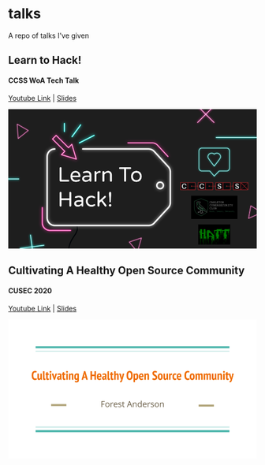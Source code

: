 # talks
A repo of talks I've given

## Learn to Hack!

#### CCSS WoA Tech Talk

[Youtube Link](https://www.youtube.com/watch?v=GEOkrb5S7W0) |
[Slides](https://github.com/AngelOnFira/talks/blob/master/learn-to-hack.pdf)

[![learn to hack](images/learn-to-hack.png)](https://github.com/AngelOnFira/talks/blob/master/learn-to-hack.pdf)

## Cultivating A Healthy Open Source Community

#### CUSEC 2020

[Youtube Link](https://www.youtube.com/watch?v=aS26sqT09Pw) |
[Slides](https://github.com/AngelOnFira/talks/blob/master/cultivating-healthy-open-source.pdf)

[![healthy open source](images/healthy-open-source.png)](https://github.com/AngelOnFira/talks/blob/master/cultivating-healthy-open-source.pdf)